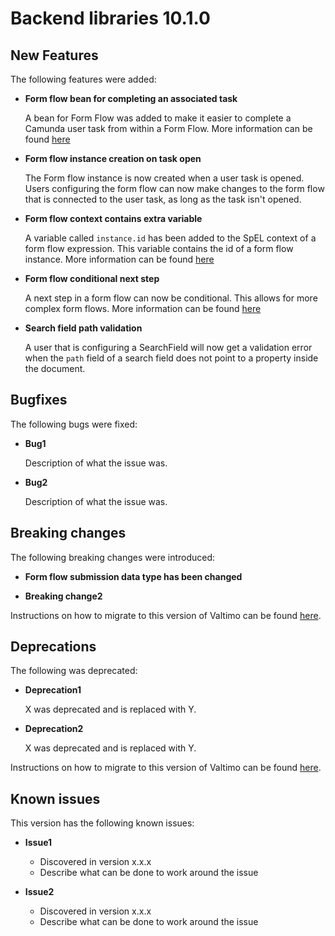 # Backend libraries 10.1.0

## New Features

The following features were added:

* **Form flow bean for completing an associated task**

  A bean for Form Flow was added to make it easier to complete a Camunda user task from within a Form Flow. More
  information can be found [here](/reference/modules/form-flow.md#form-flow-spel-beans)

* **Form flow instance creation on task open**

  The Form flow instance is now created when a user task is opened. Users configuring the form flow can now make
  changes to the form flow that is connected to the user task, as long as the task isn't opened.

* **Form flow context contains extra variable**

  A variable called `instance.id` has been added to the SpEL context of a form flow expression. This variable contains
  the id of a form flow instance. More
  information can be found [here](/reference/modules/form-flow.md#available-properties-in-spel-context)

* **Form flow conditional next step**

  A next step in a form flow can now be conditional. This allows for more complex form flows. More information can be
  found [here](/using-valtimo/form-flow/create-form-flow-definition.md)

* **Search field path validation**

  A user that is configuring a SearchField will now get a validation error when the `path` field of a search field
  does not point to a property inside the document.

## Bugfixes

The following bugs were fixed:

* **Bug1**

  Description of what the issue was.

* **Bug2**

  Description of what the issue was.

## Breaking changes

The following breaking changes were introduced:

* **Form flow submission data type has been changed**

* **Breaking change2**

Instructions on how to migrate to this version of Valtimo can be found [here](migration.md).

## Deprecations

The following was deprecated:

* **Deprecation1**

  X was deprecated and is replaced with Y.

* **Deprecation2**

  X was deprecated and is replaced with Y.

Instructions on how to migrate to this version of Valtimo can be found [here](migration.md).

## Known issues

This version has the following known issues:

* **Issue1**
    * Discovered in version x.x.x
    * Describe what can be done to work around the issue

* **Issue2**
    * Discovered in version x.x.x
    * Describe what can be done to work around the issue

